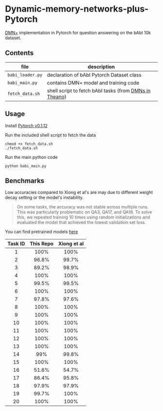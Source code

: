 # Dynamic-memory-networks-plus-Pytorch

[DMN+](https://arxiv.org/abs/1603.01417) implementation in Pytorch for question answering on the bAbI 10k dataset.

## Contents
| file | description |
| --- | --- |
| `babi_loader.py` | declaration of bAbI Pytorch Dataset class |
| `babi_main.py` | contains DMN+ model and training code |
| `fetch_data.sh` | shell script to fetch bAbI tasks (from [DMNs in Theano](https://github.com/YerevaNN/Dynamic-memory-networks-in-Theano)) |

## Usage
Install [Pytorch v0.1.12](http://pytorch.org/)

Run the included shell script to fetch the data  

    chmod +x fetch_data.sh
    ./fetch_data.sh

Run the main python code

    python babi_main.py

## Benchmarks

Low accuracies compared to Xiong et al's are may due to different weight decay setting or the model's instability.

> On some tasks, the accuracy was not stable across multiple
runs. This was particularly problematic on QA3, QA17,
and QA18. To solve this, we repeated training 10 times
using random initializations and evaluated the model that
achieved the lowest validation set loss.

You can find pretrained models [here](https://github.com/dandelin/Dynamic-memory-networks-plus-Pytorch/tree/master/pretrained_models)

| Task ID | This Repo | Xiong et al |
| :---: | :---: | :---: |
| 1 | 100% | 100% |
| 2 | 96.8% | 99.7% |
| 3 | 89.2% | 98.9% |
| 4 | 100% | 100% |
| 5 | 99.5% | 99.5% |
| 6 | 100% | 100% |
| 7 | 97.8% | 97.6% |
| 8 | 100% | 100% |
| 9 | 100% | 100% |
| 10 | 100% | 100% |
| 11 | 100% | 100% |
| 12 | 100% | 100% |
| 13 | 100% | 100% |
| 14 | 99% | 99.8% |
| 15 | 100% | 100% |
| 16 | 51.6% | 54.7% |
| 17 | 86.4% | 95.8% |
| 18 | 97.9% | 97.9% |
| 19 | 99.7% | 100% |
| 20 | 100% | 100% |
